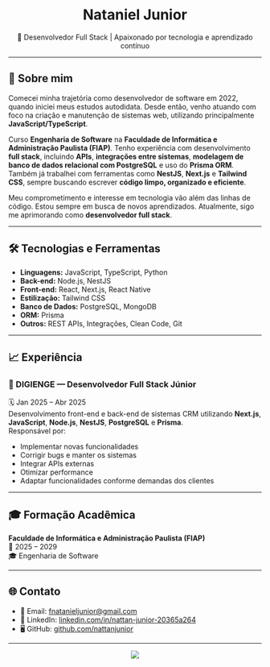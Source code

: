 <h1 align="center">Nataniel Junior</h1>
<p align="center">🚀 Desenvolvedor Full Stack | Apaixonado por tecnologia e aprendizado contínuo</p>

---

## 🧠 Sobre mim

Comecei minha trajetória como desenvolvedor de software em 2022, quando iniciei meus estudos autodidata. Desde então, venho atuando com foco na criação e manutenção de sistemas web, utilizando principalmente **JavaScript/TypeScript**.

Curso **Engenharia de Software** na **Faculdade de Informática e Administração Paulista (FIAP)**. Tenho experiência com desenvolvimento **full stack**, incluindo **APIs**, **integrações entre sistemas**, **modelagem de banco de dados relacional com PostgreSQL** e uso do **Prisma ORM**. Também já trabalhei com ferramentas como **NestJS**, **Next.js** e **Tailwind CSS**, sempre buscando escrever **código limpo, organizado e eficiente**.

Meu comprometimento e interesse em tecnologia vão além das linhas de código. Estou sempre em busca de novos aprendizados. Atualmente, sigo me aprimorando como **desenvolvedor full stack**.

---

## 🛠️ Tecnologias e Ferramentas

- **Linguagens:** JavaScript, TypeScript, Python
- **Back-end:** Node.js, NestJS
- **Front-end:** React, Next.js, React Native
- **Estilização:** Tailwind CSS
- **Banco de Dados:** PostgreSQL, MongoDB
- **ORM:** Prisma
- **Outros:** REST APIs, Integrações, Clean Code, Git

---

## 📈 Experiência

### 🔹 DIGIENGE — Desenvolvedor Full Stack Júnior  
🗓️ Jan 2025 – Abr 2025  
Desenvolvimento front-end e back-end de sistemas CRM utilizando **Next.js**, **JavaScript**, **Node.js**, **NestJS**, **PostgreSQL** e **Prisma**.  
Responsável por:
- Implementar novas funcionalidades
- Corrigir bugs e manter os sistemas
- Integrar APIs externas
- Otimizar performance
- Adaptar funcionalidades conforme demandas dos clientes

---

## 🎓 Formação Acadêmica

**Faculdade de Informática e Administração Paulista (FIAP)**  
📅 2025 – 2029  
🎓 Engenharia de Software

---

## 🌐 Contato

- 📧 Email: fnatanieljunior@gmail.com  
- 💼 LinkedIn: [linkedin.com/in/nattan-junior-20365a264](http://www.linkedin.com/in/nattan-junior-20365a264)  
- 🖥️ GitHub: [github.com/nattanjunior](https://github.com/nattanjunior)

---

<p align="center">
  <img src="https://skillicons.dev/icons?i=js,ts,nodejs,nestjs,react,nextjs,tailwind,postgres,prisma,mongodb,python" />
</p>
